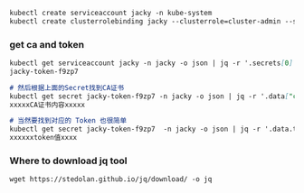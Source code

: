 ```markdown
kubectl create serviceaccount jacky -n kube-system
kubectl create clusterrolebinding jacky --clusterrole=cluster-admin --serviceaccount=kube-system:jacky
```
### get ca and token

```markdown
kubectl get serviceaccount jacky -n jacky -o json | jq -r '.secrets[0].name'
jacky-token-f9zp7

# 然后根据上面的Secret找到CA证书
kubectl get secret jacky-token-f9zp7 -n jacky -o json | jq -r '.data["ca.crt"]' | base64 -d
xxxxxCA证书内容xxxxx

# 当然要找到对应的 Token 也很简单
kubectl get secret jacky-token-f9zp7  -n jacky -o json | jq -r '.data.token' | base64 -d
xxxxxxtoken值xxxx
```


### Where to download jq tool
```markdown
wget https://stedolan.github.io/jq/download/ -o jq
```
